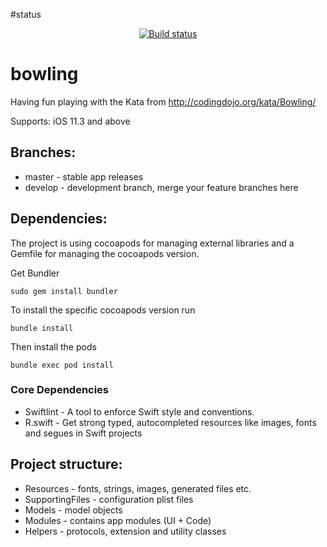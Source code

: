 #status
<p align="center">
  <a href="https://travis-ci.com/github/getOffIt/bowlingGameKata">
    <img src="https://img.shields.io/travis/com/getOffIt/bowlingGameKata?style=for-the-badge" alt="Build status" />
  </a>
</p>

# bowling

Having fun playing with the Kata from http://codingdojo.org/kata/Bowling/

Supports: iOS 11.3 and above

## Branches:

* master - stable app releases
* develop - development branch, merge your feature branches here

## Dependencies:

The project is using cocoapods for managing external libraries and a Gemfile for managing the cocoapods version.

Get Bundler

```
sudo gem install bundler
```

To install the specific cocoapods version run

```
bundle install
```

Then install the pods

```
bundle exec pod install
```

### Core Dependencies

* Swiftlint - A tool to enforce Swift style and conventions.
* R.swift - Get strong typed, autocompleted resources like images, fonts and segues in Swift projects

## Project structure:

* Resources - fonts, strings, images, generated files etc.
* SupportingFiles - configuration plist files
* Models - model objects
* Modules - contains app modules (UI + Code)
* Helpers - protocols, extension and utility classes
